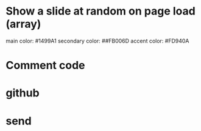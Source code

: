 <!-- # Navbar -->

<!-- # Footer with social media icons -->

<!-- # 5+ slides with image and headline -->

# Show a slide at random on page load (array)

<!-- # Next button under slides, on click show a random slide that hasn't been shown before -->

<!-- # Use colors and design choices from example site -->

main color: #1499A1
secondary color: ##FB006D
accent color: #FD940A

<!-- # ReadME -->

<!-- # icons -->

<!-- # h1 -->

# Comment code

<!-- # Font -->

# github

# send
